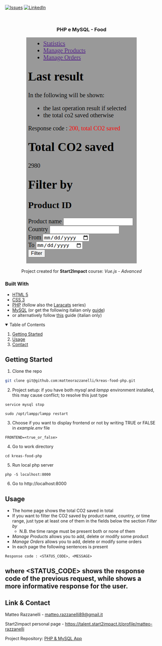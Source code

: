 [![Issues][issues-shield]][issues-url]
[![LinkedIn][linkedin-shield]][linkedin-url]

<!-- PROJECT LOGO -->
<br />
<div align="center">
  <h3 align="center">PHP e MySQL - Food</h3>
  <img src="app.png" alt="Screenshot">
  <p align="center">Project created for <strong>Start2Impact</strong> course: <em>Vue.js - Advanced</em></p>
</div>

### Built With

* [HTML 5](https://developer.mozilla.org/en-US/docs/Glossary/HTML)
* [CSS 3](https://developer.mozilla.org/en-US/docs/Web/CSS)
* [PHP](https://www.php.net/manual/en/getting-started.php) (follow also the [Laracats](https://laracasts.com/series/php-for-beginners) series)
* [MySQL](https://dev.mysql.com/doc/mysql-getting-started/en/) (or get the following italian only [guide](https://www.html.it/guide/guida-mysql/))
* or alternatively follow [this](https://www.html.it/pag/52749/impostare-un-ambiente-php-su-linux/) guide (italian only) 

<!-- TABLE OF CONTENTS -->
<details open="open">
  <summary>Table of Contents</summary>
  <ol>
    <li><a href="#getting-started">Getting Started</a></li>
    <li><a href="#usage">Usage</a></li>
    <li><a href="#contact">Contact</a></li>
  </ol>
</details>

<!-- GETTING STARTED -->
## Getting Started

1. Clone the repo

```sh
git clone git@github.com:matteorazzanelli/kreas-food-php.git
```

2. Project setup: if you have both *mysql* and *lampp* environment installed, this may cause conflict; to resolve this just type 
```
service mysql stop
```
```
sudo /opt/lampp/lampp restart
```

3. Choose if you want to display frontend or not by writing TRUE or FALSE in *example.env* file
```
FRONTEND=<true_or_false>
```

4. Go to work directory
```
cd kreas-food-php
```

5. Run local php server
```
php -S localhost:8000
```

6. Go to http://localhost:8000

<!-- USAGE -->
## Usage

- The home page shows the total CO2 saved in total
- If you want to filter the CO2 saved by product name, country, or time range, just type at least one of them in the fields below the section *Filter by*
  - N.B. the time range must be present both or none of them
- *Manage Products* allows you to add, delete or modify some product
- *Manage Orders* allows you to add, delete or modify some orders
- In each page the following sentences is present
```
Response code : <STATUS_CODE>, <MESSAGE>
```
where <STATUS_CODE> shows the response code of the previous request, while <MESSAGE> shows a more informative response for the user.
- 
<!-- CONTACT -->
## Link & Contact

Matteo Razzanelli - matteo.razzanelli89@gmail.it

Start2impact personal page - https://talent.start2impact.it/profile/matteo-razzanelli

Project Repository: [PHP & MySQL App](https://github.com/matteorazzanelli/kreas-food-php)

<!-- MARKDOWN LINKS & IMAGES -->
[issues-shield]: https://img.shields.io/github/issues/matteorazzanelli/kreas-food-php/repo.svg?style=for-the-badge
[issues-url]: https://github.com/matteorazzanelli/kreas-food-php/issues
[linkedin-shield]: https://img.shields.io/badge/-LinkedIn-black.svg?style=for-the-badge&logo=linkedin&colorB=555
[linkedin-url]: https://www.linkedin.com/in/matteo-razzanelli/